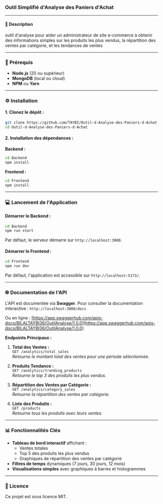 ### Outil Simplifié d'Analyse des Paniers d'Achat

---

#### 📌 **Description**

outil d'analyse pour aider un administrateur de site e-commerce à obtenir
des informations simples sur les produits les plus vendus, la répartition des ventes par
catégorie, et les tendances de ventes

---

### 🚀 **Prérequis**

- **Node.js** (20 ou supérieur)
- **MongoDB** (local ou cloud)
- **NPM** ou **Yarn**

---

### ⚙️ **Installation**

#### 1. **Clonez le dépôt :**

```bash
git clone https://github.com/TAYBI/Outil-d-Analyse-des-Paniers-d-Achat.git
cd Outil-d-Analyse-des-Paniers-d-Achat
```

#### 2. **Installation des dépendances :**

**Backend :**

```bash
cd Backend
npm install
```

**Frontend :**

```bash
cd Frontend
npm install
```

---

### 💻 **Lancement de l'Application**

#### **Démarrer le Backend :**

```bash
cd Backend
npm run start
```

Par défaut, le serveur démarre sur `http://localhost:3000`.

#### **Démarrer le Frontend :**

```bash
cd Frontend
npm run dev
```

Par défaut, l'application est accessible sur `http://localhost:5173/`.

---

### 🌐 **Documentation de l'API**

L'API est documentée via **Swagger**. Pour consulter la documentation interactive :
`http://localhost:3000/docs`

Ou en ligne :
[https://app.swaggerhub.com/apis-docs/BILALTAYBI36/OutilAnalyse/1.0.0](https://app.swaggerhub.com/apis-docs/BILALTAYBI36/OutilAnalyse/1.0.0)

**Endpoints Principaux :**

1. **Total des Ventes :**  
   `GET /analytics/total_sales`  
   _Retourne le montant total des ventes pour une période sélectionnée._

2. **Produits Tendance :**  
   `GET /analytics/trending_products`  
   _Retourne le top 3 des produits les plus vendus._

3. **Répartition des Ventes par Catégorie :**  
   `GET /analytics/category_sales`  
   _Retourne la répartition des ventes par catégorie._

4. **Liste des Produits :**  
   `GET /products`  
   _Retourne tous les produits avec leurs ventes._

---

### 📊 **Fonctionnalités Clés**

- **Tableau de bord interactif** affichant :
  - Ventes totales
  - Top 5 des produits les plus vendus
  - Graphiques de répartition des ventes par catégorie
- **Filtres de temps** dynamiques (7 jours, 30 jours, 12 mois)
- **Visualisations simples** avec graphiques à barres et histogrammes

---

### 📄 **Licence**

Ce projet est sous licence MIT.
